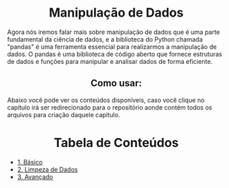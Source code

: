 <h1 align="center">Manipulação de Dados</h1>
<p>Agora nós iremos falar mais sobre manipulação de dados que é uma parte fundamental da ciência de dados, e a biblioteca do Python chamada "pandas" é uma ferramenta essencial para realizarmos a manipulação de dados. O pandas é uma biblioteca de código aberto que fornece estruturas de dados e funções para manipular e analisar dados de forma eficiente.</p>

<h2 align="center">Como usar:</h2>
<p>Abaixo você pode ver os conteúdos disponíveis, caso você clique no capítulo irá ser redirecionado para o repositório aonde contém todos os arquivos para criação daquele capítulo.</p>

<h1 align="center">Tabela de Conteúdos</h1>
<ul>
   <li><a href="https://github.com/Math-Muniz/Data-Roadmap/tree/main/Data-Science-Roadmap/Manipulacao-de-Dados/Pandas/1.Basico">1. Básico</a></li>
   <li><a href="https://github.com/Math-Muniz/Data-Roadmap/tree/main/Data-Science-Roadmap/Manipulacao-de-Dados/Pandas/2.Limpeza-de-Dados">2. Limpeza de Dados</a></li>
   <li><a href="https://github.com/Math-Muniz/Data-Roadmap/tree/main/Data-Science-Roadmap/Manipulacao-de-Dados/Pandas/3.Avancado">3. Avançado</a></li>
</ul>


